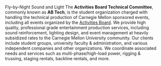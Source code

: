 Fly-by-Night Sound and Light
The **Activities Board Technical Committee**, commonly known as <strong>AB&nbsp;Tech</strong>,
is the student organization charged with handling the technical production of Carnegie Mellon sponsored
events, including all events organized by the <a href="http://activitiesboard.org" target="_blank">Activities
  Board</a>. We provide high quality, professional grade entertainment production services, including sound
reinforcement, lighting design, and event management at heavily subsidized rates to the Carnegie Mellon
University community. Our clients include student groups, university faculty & administration, and
various independent companies and other organizations. We coordinate associated needs and services such as
multi-phase/high-load power, rigging & trussing, staging rentals, backline rentals, and more.
